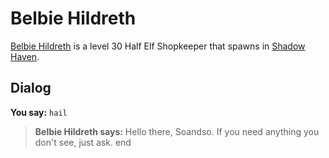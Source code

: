 # Belbie Hildreth



[Belbie Hildreth](/npc/150256) is a level 30 Half Elf Shopkeeper that spawns in [Shadow Haven](/zone/150).



## Dialog

**You say:** `hail`



>**Belbie Hildreth says:** Hello there, Soandso. If you need anything you don't see, just ask.
end
